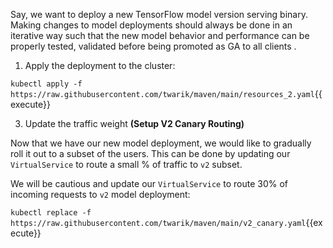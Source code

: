 Say, we want to deploy a new TensorFlow model version  serving binary. Making changes to model deployments should always be done in an iterative way such that the new model behavior and performance can be properly tested, validated before being promoted as GA to all clients .

1. Apply the deployment to the cluster:

`kubectl apply -f https://raw.githubusercontent.com/twarik/maven/main/resources_2.yaml`{{execute}}

3. Update the traffic weight **(Setup V2 Canary Routing)**

Now that we have our new model deployment, we would like to gradually roll it out to a subset of the users.
This can be done by updating our `VirtualService` to route a small % of traffic to `v2` subset.

We will be cautious and update our `VirtualService` to route 30% of incoming requests to `v2` model deployment:

`kubectl replace -f https://raw.githubusercontent.com/twarik/maven/main/v2_canary.yaml`{{execute}}

